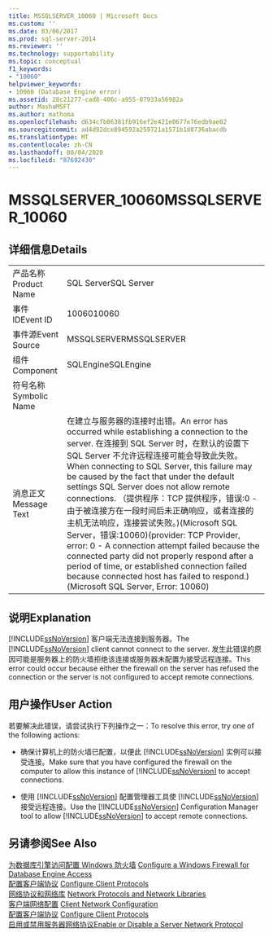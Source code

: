 ```yaml
---
title: MSSQLSERVER_10060 | Microsoft Docs
ms.custom: ''
ms.date: 03/06/2017
ms.prod: sql-server-2014
ms.reviewer: ''
ms.technology: supportability
ms.topic: conceptual
f1_keywords:
- "10060"
helpviewer_keywords:
- 10060 (Database Engine error)
ms.assetid: 28c21277-cad8-406c-a955-07933a56982a
author: MashaMSFT
ms.author: mathoma
ms.openlocfilehash: d634cfb06381fb916ef2e421e0677e76edb9ae02
ms.sourcegitcommit: ad4d92dce894592a259721a1571b1d8736abacdb
ms.translationtype: MT
ms.contentlocale: zh-CN
ms.lasthandoff: 08/04/2020
ms.locfileid: "87692430"
---
```

# <a name="mssqlserver_10060"></a><span data-ttu-id="101fe-102">MSSQLSERVER_10060</span><span class="sxs-lookup"><span data-stu-id="101fe-102">MSSQLSERVER_10060</span></span>
    
## <a name="details"></a><span data-ttu-id="101fe-103">详细信息</span><span class="sxs-lookup"><span data-stu-id="101fe-103">Details</span></span>  
  
|||  
|-|-|  
|<span data-ttu-id="101fe-104">产品名称</span><span class="sxs-lookup"><span data-stu-id="101fe-104">Product Name</span></span>|<span data-ttu-id="101fe-105">SQL Server</span><span class="sxs-lookup"><span data-stu-id="101fe-105">SQL Server</span></span>|  
|<span data-ttu-id="101fe-106">事件 ID</span><span class="sxs-lookup"><span data-stu-id="101fe-106">Event ID</span></span>|<span data-ttu-id="101fe-107">10060</span><span class="sxs-lookup"><span data-stu-id="101fe-107">10060</span></span>|  
|<span data-ttu-id="101fe-108">事件源</span><span class="sxs-lookup"><span data-stu-id="101fe-108">Event Source</span></span>|<span data-ttu-id="101fe-109">MSSQLSERVER</span><span class="sxs-lookup"><span data-stu-id="101fe-109">MSSQLSERVER</span></span>|  
|<span data-ttu-id="101fe-110">组件</span><span class="sxs-lookup"><span data-stu-id="101fe-110">Component</span></span>|<span data-ttu-id="101fe-111">SQLEngine</span><span class="sxs-lookup"><span data-stu-id="101fe-111">SQLEngine</span></span>|  
|<span data-ttu-id="101fe-112">符号名称</span><span class="sxs-lookup"><span data-stu-id="101fe-112">Symbolic Name</span></span>||  
|<span data-ttu-id="101fe-113">消息正文</span><span class="sxs-lookup"><span data-stu-id="101fe-113">Message Text</span></span>|<span data-ttu-id="101fe-114">在建立与服务器的连接时出错。</span><span class="sxs-lookup"><span data-stu-id="101fe-114">An error has occurred while establishing a connection to the server.</span></span>  <span data-ttu-id="101fe-115">在连接到 SQL Server 时，在默认的设置下 SQL Server 不允许远程连接可能会导致此失败。</span><span class="sxs-lookup"><span data-stu-id="101fe-115">When connecting to SQL Server, this failure may be caused by the fact that under the default settings SQL Server does not allow remote connections.</span></span> <span data-ttu-id="101fe-116">（提供程序：TCP 提供程序，错误:0 - 由于被连接方在一段时间后未正确响应，或者连接的主机无法响应，连接尝试失败。)(Microsoft SQL Server，错误:10060)</span><span class="sxs-lookup"><span data-stu-id="101fe-116">(provider: TCP Provider, error: 0 - A connection attempt failed because the connected party did not properly respond after a period of time, or established connection failed because connected host has failed to respond.) (Microsoft SQL Server, Error: 10060)</span></span>|  
  
## <a name="explanation"></a><span data-ttu-id="101fe-117">说明</span><span class="sxs-lookup"><span data-stu-id="101fe-117">Explanation</span></span>  
 <span data-ttu-id="101fe-118">[!INCLUDE[ssNoVersion](../../includes/ssnoversion-md.md)] 客户端无法连接到服务器。</span><span class="sxs-lookup"><span data-stu-id="101fe-118">The [!INCLUDE[ssNoVersion](../../includes/ssnoversion-md.md)] client cannot connect to the server.</span></span> <span data-ttu-id="101fe-119">发生此错误的原因可能是服务器上的防火墙拒绝该连接或服务器未配置为接受远程连接。</span><span class="sxs-lookup"><span data-stu-id="101fe-119">This error could occur because either the firewall on the server has refused the connection or the server is not configured to accept remote connections.</span></span>  
  
## <a name="user-action"></a><span data-ttu-id="101fe-120">用户操作</span><span class="sxs-lookup"><span data-stu-id="101fe-120">User Action</span></span>  
 <span data-ttu-id="101fe-121">若要解决此错误，请尝试执行下列操作之一：</span><span class="sxs-lookup"><span data-stu-id="101fe-121">To resolve this error, try one of the following actions:</span></span>  
  
-   <span data-ttu-id="101fe-122">确保计算机上的防火墙已配置，以便此 [!INCLUDE[ssNoVersion](../../includes/ssnoversion-md.md)] 实例可以接受连接。</span><span class="sxs-lookup"><span data-stu-id="101fe-122">Make sure that you have configured the firewall on the computer to allow this instance of [!INCLUDE[ssNoVersion](../../includes/ssnoversion-md.md)] to accept connections.</span></span>  
  
-   <span data-ttu-id="101fe-123">使用 [!INCLUDE[ssNoVersion](../../includes/ssnoversion-md.md)] 配置管理器工具使 [!INCLUDE[ssNoVersion](../../includes/ssnoversion-md.md)] 接受远程连接。</span><span class="sxs-lookup"><span data-stu-id="101fe-123">Use the [!INCLUDE[ssNoVersion](../../includes/ssnoversion-md.md)] Configuration Manager tool to allow [!INCLUDE[ssNoVersion](../../includes/ssnoversion-md.md)] to accept remote connections.</span></span>  
  
## <a name="see-also"></a><span data-ttu-id="101fe-124">另请参阅</span><span class="sxs-lookup"><span data-stu-id="101fe-124">See Also</span></span>  
 <span data-ttu-id="101fe-125">[为数据库引擎访问配置 Windows 防火墙](../../database-engine/configure-windows/configure-a-windows-firewall-for-database-engine-access.md) </span><span class="sxs-lookup"><span data-stu-id="101fe-125">[Configure a Windows Firewall for Database Engine Access](../../database-engine/configure-windows/configure-a-windows-firewall-for-database-engine-access.md) </span></span>  
 <span data-ttu-id="101fe-126">[配置客户端协议](../../database-engine/configure-windows/configure-client-protocols.md) </span><span class="sxs-lookup"><span data-stu-id="101fe-126">[Configure Client Protocols](../../database-engine/configure-windows/configure-client-protocols.md) </span></span>  
 <span data-ttu-id="101fe-127">[网络协议和网络库](../../sql-server/install/network-protocols-and-network-libraries.md) </span><span class="sxs-lookup"><span data-stu-id="101fe-127">[Network Protocols and Network Libraries](../../sql-server/install/network-protocols-and-network-libraries.md) </span></span>  
 <span data-ttu-id="101fe-128">[客户端网络配置](../../database-engine/configure-windows/client-network-configuration.md) </span><span class="sxs-lookup"><span data-stu-id="101fe-128">[Client Network Configuration](../../database-engine/configure-windows/client-network-configuration.md) </span></span>  
 <span data-ttu-id="101fe-129">[配置客户端协议](../../database-engine/configure-windows/configure-client-protocols.md) </span><span class="sxs-lookup"><span data-stu-id="101fe-129">[Configure Client Protocols](../../database-engine/configure-windows/configure-client-protocols.md) </span></span>  
 [<span data-ttu-id="101fe-130">启用或禁用服务器网络协议</span><span class="sxs-lookup"><span data-stu-id="101fe-130">Enable or Disable a Server Network Protocol</span></span>](../../database-engine/configure-windows/enable-or-disable-a-server-network-protocol.md)  
  
  
